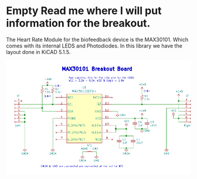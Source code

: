 # Empty Read me where I will put information for the breakout.

The Heart Rate Module for the biofeedback device is the MAX30101. Which comes with its internal LEDS and Photodiodes. In this library we have the layout done in KiCAD 5.1.5.

![MAX30101 Breakout Schematic](Documentation/pictures/HRBreakout_Documentation/MAX30101_Schematic.png) 
